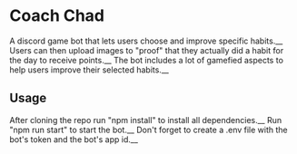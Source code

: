 # Coach Chad
A discord game bot that lets users choose and improve specific habits.__
Users can then upload images to "proof" that they actually did a habit for the day to receive points.__
The bot includes a lot of gamefied aspects to help users improve their selected habits.__

## Usage
After cloning the repo run "npm install" to install all dependencies.__
Run "npm run start" to start the bot.__
Don't forget to create a .env file with the bot's token and the bot's app id.__